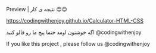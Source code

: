 Preview | نتیجه ی کار 😊😉

https://codingwithenjoy.github.io/Calculator-HTML-CSS

اگه خوشتون اومد حتما پیج ما رو فالو کنید @codingwithenjoy

If you like this project , please follow us @codingwithenjoy
